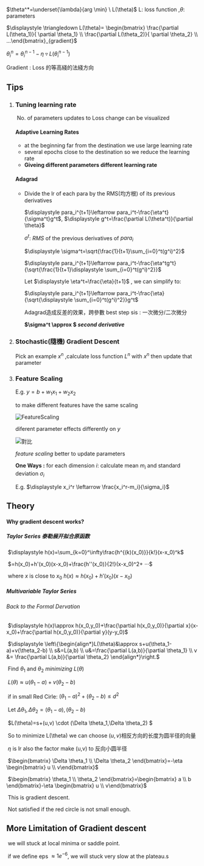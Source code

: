 $\theta^*=\underset{\lambda}{arg \min} \ L(\theta)$ 	L: loss function  ,$\theta$: parameters

$\displaystyle \triangledown  L(\theta)= \begin{bmatrix}  \frac{\partial L(\theta_1)}{ \partial \theta_1} \\ \frac{\partial L(\theta_2)}{ \partial \theta_2} \\ ...\end{bmatrix}_{gradient}$

$\theta^n_i=\theta^{n-1}_i - \eta \triangledown L(\theta^{n-1}_i)$ 

Gradient : Loss 的等高綫的法綫方向

## Tips

1.  ### Tuning learning rate

    ​	No. of parameters updates to Loss change can be visualized

    #### Adaptive Learning Rates

    *   at the beginning far from the destination we use large learning rate
    *   several epochs close to the destination so we reduce the learning rate
    *   **Giveing different parameters different learning rate**

    #### Adagrad

    *   Divide the lr of each para by the RMS(均方根) of its previous derivatives

        $\displaystyle para_i^{t+1}\leftarrow para_i^t-\frac{\eta^t}{\sigma^t}g^t$, 		$\displaystyle g^t=\frac{\partial L(\theta^t)}{\partial \theta}$	 

        $\sigma^t$: $RMS$ of the previous derivatives of  $para_i$ 

        $\displaystyle \sigma^t=\sqrt{\frac{1}{t+1}\sum_{i=0}^t(g^i)^2}$ 

        $\displaystyle para_i^{t+1}\leftarrow para_i^t-\frac{\eta^tg^t}{\sqrt{\frac{1}{t+1}\displaystyle  \sum_{i=0}^t(g^i)^2}}$ 

        Let $\displaystyle \eta^t=\frac{\eta}{t+1}$ , we can simplify to: 

        $\displaystyle para_i^{t+1}\leftarrow para_i^t-\frac{\eta}{\sqrt{\displaystyle  \sum_{i=0}^t(g^i)^2}}g^t$ 

        Adagrad造成反差的效果，跨參數 best step sis : 一次微分/二次微分

        **$\sigma^t \approx $ *second derivative*** 

2.  ### Stochastic(隨機) Gradient Descent 

    Pick an example $x^n$ ,calculate loss function $L^n$ with $x^n$ then update that parameter

3.  ### Feature Scaling

    E.g. $y = b + w_1x_1 + w_2x_2$

    to make different features have the same scaling

    ![FeatureScaling](http://hexo-1253425814.cossh.myqcloud.com/FeatureScaling.png)

    diferent parameter effects differently on $y$

    ![對比](http://hexo-1253425814.cossh.myqcloud.com/%E5%B0%8D%E6%AF%94.png)

    *feature scaling* better to update parameters

    **One Ways :** for each dimension $i$: calculate mean $m_i$ and standard deviation $\sigma_i$

    E.g.  $\displaystyle x_i^r \leftarrow \frac{x_i^r-m_i}{\sigma_i}$ 

## Theory

#### 	Why gradient descent works?

##### 		Taylor Series 泰勒展开拟合原函数

​			$\displaystyle h(x)=\sum_{k=0}^\infty\frac{h^{(k)(x_0)}}{k!}(x-x_0)^k$ 

​				 $=h(x_0)+h'(x_0)(x-x_0)+\frac{h''(x_0)}{2!}(x-x_0)^2+ ···$

​			where $x$ is close to $x_0$ $h(x)\approx h(x_0)+h'(x_0)(x-x_0)$ 

##### 		Multivariable Taylor Series

###### 			Back to the Formal Dervation

​			$\displaystyle h(x)\approx h(x_0,y_0)+\frac{\partial h(x_0,y_0)}{\partial x}(x-x_0)+\frac{\partial h(x_0,y_0)}{\partial y}(y-y_0)$ 

​			$\displaystyle \left\{\begin{align*}L(\theta)&\approx s+u(\theta_1-a)+v(\theta_2-b) \\ s&=L(a,b) \\ u&=\frac{\partial L(a,b)}{\partial \theta_1} \\ v &= \frac{\partial L(a,b)}{\partial \theta_2} \end{align*}\right.$

​			Find $\theta_1$ and $\theta_2$ *minimizing* $L(\theta)$ 

​			$L(\theta)\approx u(\theta_1-a)+v(\theta_2-b)$ 

​			if in small Red Cirle: $(\theta_1-a)^2+(\theta_2-b)\leq d^2$ 

​			Let $\Delta \theta_1,\Delta \theta_2 = (\theta_1-a), (\theta_2-b)$ 

​			$L(\theta)=s+(u,v) \cdot (\Delta \theta_1,\Delta \theta_2) $

​			So to minimize L(\theta) we can choose $(u,v)$相反方向的长度为圆半径的向量

​			$\eta$ is lr also the factor make (u,v) to 反向小圆半径

​			$\begin{bmatrix} \Delta \theta_1 \\ \Delta \theta_2 \end{bmatrix}=-\eta \begin{bmatrix} u \\ v\end{bmatrix}$ 

​			$\begin{bmatrix} \theta_1 \\ \theta_2 \end{bmatrix}=\begin{bmatrix} a \\ b \end{bmatrix}-\eta \begin{bmatrix} u \\ v\end{bmatrix}$ 

​			This is gradient descent.

​			Not satisfied if the red circle is not small enough.

## More Limitation of Gradient descent

​		we will stuck at local minima or saddle point.

​		if we define eps $\approx 1e^{-6}$, we will stuck very slow at the plateau.s
